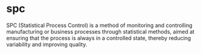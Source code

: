 # spc
SPC (Statistical Process Control) is a method of monitoring and controlling manufacturing or business processes through statistical methods, aimed at ensuring that the process is always in a controlled state, thereby reducing variability and improving quality.
